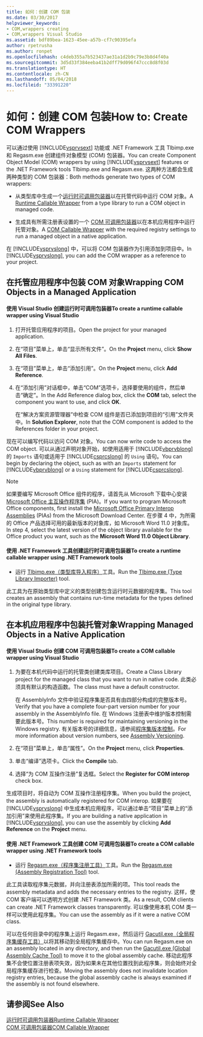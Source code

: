 ```yaml
---
title: 如何：创建 COM 包装
ms.date: 03/30/2017
helpviewer_keywords:
- COM,wrappers creating
- COM,wrappers Visual Studio
ms.assetid: bdf89bea-1623-45ee-a57b-cf7c90395efa
author: rpetrusha
ms.author: ronpet
ms.openlocfilehash: c4deb355a7b523437ae31a1d2b9c79e3b8d4f40a
ms.sourcegitcommit: 3d5d33f384eeba41b2dff79d096f47ccc8d8f03d
ms.translationtype: HT
ms.contentlocale: zh-CN
ms.lasthandoff: 05/04/2018
ms.locfileid: "33391220"
---
```

# <a name="how-to-create-com-wrappers"></a><span data-ttu-id="92bc1-102">如何：创建 COM 包装</span><span class="sxs-lookup"><span data-stu-id="92bc1-102">How to: Create COM Wrappers</span></span>
<span data-ttu-id="92bc1-103">可以通过使用 [!INCLUDE[vsprvsext](../../../includes/vsprvsext-md.md)] 功能或 .NET Framework 工具 Tlbimp.exe 和 Regasm.exe 创建组件对象模型 (COM) 包装器。</span><span class="sxs-lookup"><span data-stu-id="92bc1-103">You can create Component Object Model (COM) wrappers by using [!INCLUDE[vsprvsext](../../../includes/vsprvsext-md.md)] features or the .NET Framework tools Tlbimp.exe and Regasm.exe.</span></span> <span data-ttu-id="92bc1-104">这两种方法都会生成两种类型的 COM 包装器：</span><span class="sxs-lookup"><span data-stu-id="92bc1-104">Both methods generate two types of COM wrappers:</span></span>  
  
-   <span data-ttu-id="92bc1-105">从类型库中生成一个[运行时可调用包装器](../../../docs/framework/interop/runtime-callable-wrapper.md)以在托管代码中运行 COM 对象。</span><span class="sxs-lookup"><span data-stu-id="92bc1-105">A [Runtime Callable Wrapper](../../../docs/framework/interop/runtime-callable-wrapper.md) from a type library to run a COM object in managed code.</span></span>  
  
-   <span data-ttu-id="92bc1-106">生成具有所需注册表设置的一个 [COM 可调用包装器](../../../docs/framework/interop/com-callable-wrapper.md)以在本机应用程序中运行托管对象。</span><span class="sxs-lookup"><span data-stu-id="92bc1-106">A [COM Callable Wrapper](../../../docs/framework/interop/com-callable-wrapper.md) with the required registry settings to run a managed object in a native application.</span></span>  
  
 <span data-ttu-id="92bc1-107">在 [!INCLUDE[vsprvslong](../../../includes/vsprvslong-md.md)] 中，可以将 COM 包装器作为引用添加到项目中。</span><span class="sxs-lookup"><span data-stu-id="92bc1-107">In [!INCLUDE[vsprvslong](../../../includes/vsprvslong-md.md)], you can add the COM wrapper as a reference to your project.</span></span>  
  
## <a name="wrapping-com-objects-in-a-managed-application"></a><span data-ttu-id="92bc1-108">在托管应用程序中包装 COM 对象</span><span class="sxs-lookup"><span data-stu-id="92bc1-108">Wrapping COM Objects in a Managed Application</span></span>  
  
#### <a name="to-create-a-runtime-callable-wrapper-using-visual-studio"></a><span data-ttu-id="92bc1-109">使用 Visual Studio 创建运行时可调用包装器</span><span class="sxs-lookup"><span data-stu-id="92bc1-109">To create a runtime callable wrapper using Visual Studio</span></span>  
  
1.  <span data-ttu-id="92bc1-110">打开托管应用程序的项目。</span><span class="sxs-lookup"><span data-stu-id="92bc1-110">Open the project for your managed application.</span></span>  
  
2.  <span data-ttu-id="92bc1-111">在“项目”菜单上，单击“显示所有文件”。</span><span class="sxs-lookup"><span data-stu-id="92bc1-111">On the **Project** menu, click **Show All Files**.</span></span>  
  
3.  <span data-ttu-id="92bc1-112">在“项目”菜单上，单击“添加引用”。</span><span class="sxs-lookup"><span data-stu-id="92bc1-112">On the **Project** menu, click **Add Reference**.</span></span>  
  
4.  <span data-ttu-id="92bc1-113">在“添加引用”对话框中，单击“COM”选项卡，选择要使用的组件，然后单击“确定”。</span><span class="sxs-lookup"><span data-stu-id="92bc1-113">In the Add Reference dialog box, click the **COM** tab, select the component you want to use, and click **OK**.</span></span>  
  
     <span data-ttu-id="92bc1-114">在“解决方案资源管理器”中检查 COM 组件是否已添加到项目的“引用”文件夹中。</span><span class="sxs-lookup"><span data-stu-id="92bc1-114">In **Solution Explorer**, note that the COM component is added to the References folder in your project.</span></span>  
  
 <span data-ttu-id="92bc1-115">现在可以编写代码以访问 COM 对象。</span><span class="sxs-lookup"><span data-stu-id="92bc1-115">You can now write code to access the COM object.</span></span> <span data-ttu-id="92bc1-116">可以从通过声明对象开始，如使用适用于 [!INCLUDE[vbprvblong](../../../includes/vbprvblong-md.md)] 的 `Imports` 语句或适用于 [!INCLUDE[csprcslong](../../../includes/csprcslong-md.md)] 的 `Using` 语句。</span><span class="sxs-lookup"><span data-stu-id="92bc1-116">You can begin by declaring the object, such as with an `Imports` statement for [!INCLUDE[vbprvblong](../../../includes/vbprvblong-md.md)] or a `Using` statement for [!INCLUDE[csprcslong](../../../includes/csprcslong-md.md)].</span></span>  
  
> [!NOTE]
>  <span data-ttu-id="92bc1-117">如果要编写 Microsoft Office 组件的程序，请首先从 Microsoft 下载中心安装 [Microsoft Office 主互操作程序集](http://go.microsoft.com/fwlink/?LinkId=50479) (PIA)。</span><span class="sxs-lookup"><span data-stu-id="92bc1-117">If you want to program Microsoft Office components, first install the [Microsoft Office Primary Interop Assemblies](http://go.microsoft.com/fwlink/?LinkId=50479) (PIAs) from the Microsoft Download Center.</span></span> <span data-ttu-id="92bc1-118">在步骤 4 中，为所需的 Office 产品选择可用的最新版本的对象库，如 Microsoft Word 11.0 对象库。</span><span class="sxs-lookup"><span data-stu-id="92bc1-118">In step 4, select the latest version of the object library available for the Office product you want, such as the **Microsoft Word 11.0 Object Library**.</span></span>  
  
#### <a name="to-create-a-runtime-callable-wrapper-using-net-framework-tools"></a><span data-ttu-id="92bc1-119">使用 .NET Framework 工具创建运行时可调用包装器</span><span class="sxs-lookup"><span data-stu-id="92bc1-119">To create a runtime callable wrapper using .NET Framework tools</span></span>  
  
-   <span data-ttu-id="92bc1-120">运行 [Tlbimp.exe（类型库导入程序）](../../../docs/framework/tools/tlbimp-exe-type-library-importer.md)工具。</span><span class="sxs-lookup"><span data-stu-id="92bc1-120">Run the [Tlbimp.exe (Type Library Importer)](../../../docs/framework/tools/tlbimp-exe-type-library-importer.md) tool.</span></span>  
  
 <span data-ttu-id="92bc1-121">此工具为在原始类型库中定义的类型创建包含运行时元数据的程序集。</span><span class="sxs-lookup"><span data-stu-id="92bc1-121">This tool creates an assembly that contains run-time metadata for the types defined in the original type library.</span></span>  
  
## <a name="wrapping-managed-objects-in-a-native-application"></a><span data-ttu-id="92bc1-122">在本机应用程序中包装托管对象</span><span class="sxs-lookup"><span data-stu-id="92bc1-122">Wrapping Managed Objects in a Native Application</span></span>  
  
#### <a name="to-create-a-com-callable-wrapper-using-visual-studio"></a><span data-ttu-id="92bc1-123">使用 Visual Studio 创建 COM 可调用包装器</span><span class="sxs-lookup"><span data-stu-id="92bc1-123">To create a COM callable wrapper using Visual Studio</span></span>  
  
1.  <span data-ttu-id="92bc1-124">为要在本机代码中运行的托管类创建类库项目。</span><span class="sxs-lookup"><span data-stu-id="92bc1-124">Create a Class Library project for the managed class that you want to run in native code.</span></span> <span data-ttu-id="92bc1-125">此类必须具有默认的构造函数。</span><span class="sxs-lookup"><span data-stu-id="92bc1-125">The class must have a default constructor.</span></span>  
  
     <span data-ttu-id="92bc1-126">在 AssemblyInfo 文件中验证程序集是否具有由四部分构成的完整版本号。</span><span class="sxs-lookup"><span data-stu-id="92bc1-126">Verify that you have a complete four-part version number for your assembly in the AssemblyInfo file.</span></span> <span data-ttu-id="92bc1-127">在 Windows 注册表中维护版本控制需要此版本号。</span><span class="sxs-lookup"><span data-stu-id="92bc1-127">This number is required for maintaining versioning in the Windows registry.</span></span> <span data-ttu-id="92bc1-128">有关版本号的详细信息，请参阅[程序集版本控制](../../../docs/framework/app-domains/assembly-versioning.md)。</span><span class="sxs-lookup"><span data-stu-id="92bc1-128">For more information about version numbers, see [Assembly Versioning](../../../docs/framework/app-domains/assembly-versioning.md).</span></span>  
  
2.  <span data-ttu-id="92bc1-129">在“项目”菜单上，单击“属性”。</span><span class="sxs-lookup"><span data-stu-id="92bc1-129">On the **Project** menu, click **Properties**.</span></span>  
  
3.  <span data-ttu-id="92bc1-130">单击“编译”选项卡。</span><span class="sxs-lookup"><span data-stu-id="92bc1-130">Click the **Compile** tab.</span></span>  
  
4.  <span data-ttu-id="92bc1-131">选择“为 COM 互操作注册”复选框。</span><span class="sxs-lookup"><span data-stu-id="92bc1-131">Select the **Register for COM interop** check box.</span></span>  
  
 <span data-ttu-id="92bc1-132">生成项目时，将自动为 COM 互操作注册程序集。</span><span class="sxs-lookup"><span data-stu-id="92bc1-132">When you build the project, the assembly is automatically registered for COM interop.</span></span> <span data-ttu-id="92bc1-133">如果要在 [!INCLUDE[vsprvslong](../../../includes/vsprvslong-md.md)] 中生成本机应用程序，可以通过单击“项目”菜单上的“添加引用”来使用此程序集。</span><span class="sxs-lookup"><span data-stu-id="92bc1-133">If you are building a native application in [!INCLUDE[vsprvslong](../../../includes/vsprvslong-md.md)], you can use the assembly by clicking **Add Reference** on the **Project** menu.</span></span>  
  
#### <a name="to-create-a-com-callable-wrapper-using-net-framework-tools"></a><span data-ttu-id="92bc1-134">使用 .NET Framework 工具创建 COM 可调用包装器</span><span class="sxs-lookup"><span data-stu-id="92bc1-134">To create a COM callable wrapper using .NET Framework tools</span></span>  
  
-   <span data-ttu-id="92bc1-135">运行 [Regasm.exe（程序集注册工具）](../../../docs/framework/tools/regasm-exe-assembly-registration-tool.md)工具。</span><span class="sxs-lookup"><span data-stu-id="92bc1-135">Run the [Regasm.exe (Assembly Registration Tool)](../../../docs/framework/tools/regasm-exe-assembly-registration-tool.md) tool.</span></span>  
  
 <span data-ttu-id="92bc1-136">此工具读取程序集元数据，并向注册表添加所需的项。</span><span class="sxs-lookup"><span data-stu-id="92bc1-136">This tool reads the assembly metadata and adds the necessary entries to the registry.</span></span> <span data-ttu-id="92bc1-137">这样，使 COM 客户端可以透明方式创建 .NET Framework 类。</span><span class="sxs-lookup"><span data-stu-id="92bc1-137">As a result, COM clients can create .NET Framework classes transparently.</span></span> <span data-ttu-id="92bc1-138">可以像使用本机 COM 类一样可以使用此程序集。</span><span class="sxs-lookup"><span data-stu-id="92bc1-138">You can use the assembly as if it were a native COM class.</span></span>  
  
 <span data-ttu-id="92bc1-139">可以在任何目录中的程序集上运行 Regasm.exe，然后运行 [Gacutil.exe（全局程序集缓存工具）](../../../docs/framework/tools/gacutil-exe-gac-tool.md)以将其移动到全局程序集缓存中。</span><span class="sxs-lookup"><span data-stu-id="92bc1-139">You can run Regasm.exe on an assembly located in any directory, and then run the [Gacutil.exe (Global Assembly Cache Tool)](../../../docs/framework/tools/gacutil-exe-gac-tool.md) to move it to the global assembly cache.</span></span> <span data-ttu-id="92bc1-140">移动此程序集不会使位置注册表项失效，因为如果未在其他位置找到此程序集，则会始终对全局程序集缓存进行检查。</span><span class="sxs-lookup"><span data-stu-id="92bc1-140">Moving the assembly does not invalidate location registry entries, because the global assembly cache is always examined if the assembly is not found elsewhere.</span></span>  
  
## <a name="see-also"></a><span data-ttu-id="92bc1-141">请参阅</span><span class="sxs-lookup"><span data-stu-id="92bc1-141">See Also</span></span>  
 [<span data-ttu-id="92bc1-142">运行时可调用包装器</span><span class="sxs-lookup"><span data-stu-id="92bc1-142">Runtime Callable Wrapper</span></span>](../../../docs/framework/interop/runtime-callable-wrapper.md)  
 [<span data-ttu-id="92bc1-143">COM 可调用包装器</span><span class="sxs-lookup"><span data-stu-id="92bc1-143">COM Callable Wrapper</span></span>](../../../docs/framework/interop/com-callable-wrapper.md)
